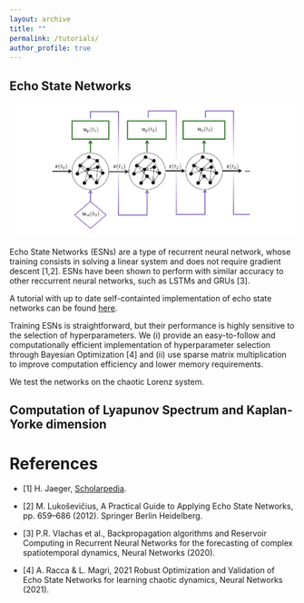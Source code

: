 ```yaml
---
layout: archive
title: ""
permalink: /tutorials/
author_profile: true
---
```


## Echo State Networks

<p align='center'>
<img src="../files/ESN_loop.png" style="width:600px">
</p>

Echo State Networks (ESNs) are a type of recurrent neural network, whose training consists in solving a linear system and does not require gradient descent [1,2]. ESNs have been shown to perform with similar accuracy to other reccurrent neural networks, such as LSTMs and GRUs [3]. 

A tutorial with up to date self-containted implementation of echo state networks can be found [here](https://github.com/aracca994/Echo-State-Networks).

Training ESNs is straightforward, but their performance is highly sensitive to the selection of hyperparameters.
We (i) provide an easy-to-follow and computationally efficient implementation of hyperparameter selection through Bayesian Optimization [4] and (ii) use sparse matrix multiplication to improve computation efficiency and lower memory requirements.

We test the networks on the chaotic Lorenz system.  


## Computation of Lyapunov Spectrum and Kaplan-Yorke dimension




# References 

- [1] H. Jaeger, [Scholarpedia](http://www.scholarpedia.org/w/index.php?title=Echo_state_network).

- [2] M. Lukoševičius, A Practical Guide to Applying Echo State Networks, pp. 659–686 (2012). Springer Berlin Heidelberg. 

- [3] P.R. Vlachas et al., Backpropagation algorithms and Reservoir Computing in Recurrent Neural Networks for the forecasting of complex spatiotemporal dynamics, Neural Networks (2020).

- [4] A. Racca & L. Magri, 2021 Robust Optimization and Validation of Echo State Networks for learning chaotic dynamics, Neural Networks (2021).
